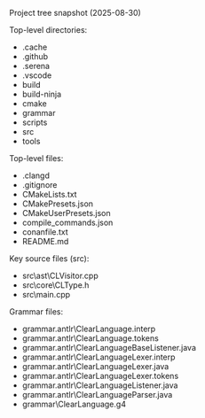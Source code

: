 Project tree snapshot (2025-08-30)

Top-level directories:
- .cache
- .github
- .serena
- .vscode
- build
- build-ninja
- cmake
- grammar
- scripts
- src
- tools

Top-level files:
- .clangd
- .gitignore
- CMakeLists.txt
- CMakePresets.json
- CMakeUserPresets.json
- compile_commands.json
- conanfile.txt
- README.md

Key source files (src):
- src\ast\CLVisitor.cpp
- src\core\CLType.h
- src\main.cpp

Grammar files:
- grammar\.antlr\ClearLanguage.interp
- grammar\.antlr\ClearLanguage.tokens
- grammar\.antlr\ClearLanguageBaseListener.java
- grammar\.antlr\ClearLanguageLexer.interp
- grammar\.antlr\ClearLanguageLexer.java
- grammar\.antlr\ClearLanguageLexer.tokens
- grammar\.antlr\ClearLanguageListener.java
- grammar\.antlr\ClearLanguageParser.java
- grammar\ClearLanguage.g4
